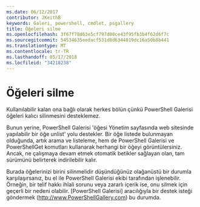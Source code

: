 ```yaml
---
ms.date: 06/12/2017
contributor: JKeithB
keywords: Galeri, powershell, cmdlet, psgallery
title: Öğeleri silme
ms.openlocfilehash: 3f67f78d63e5cf797d00ce43f95fb3b4f62d6f7c
ms.sourcegitcommit: 54534635eedacf531d8d6344019dc16a50b8b441
ms.translationtype: MT
ms.contentlocale: tr-TR
ms.lasthandoff: 05/17/2018
ms.locfileid: "34218238"
---
```

# <a name="deleting-items"></a>Öğeleri silme

Kullanılabilir kalan ona bağlı olarak herkes bölün çünkü PowerShell Galerisi öğeleri kalıcı silinmesini desteklemez.

Bunun yerine, PowerShell Galerisi 'öğesi Yönetim sayfasında web sitesinde yapılabilir bir öğe unlist' yolu destekler.
Bir öğe listede bulunmayan olduğunda, artık arama ve listeleme, hem de PowerShell Galerisi ve PowerShellGet komutları kullanarak herhangi bir öğeyi görüntülersiniz.
Ancak, ne çalışmaya devam etmek otomatik betikler sağlayan olan, tam sürümünü belirterek indirilebilir kalır.

Burada öğelerinizi birini silinmelidir düşündüğünüz olağanüstü bir durumla karşılaşırsanız, bu el ile PowerShell Galerisi ekibi tarafından işlenebilir.
Örneğin, bir telif hakkı ihlali sorunu veya zararlı içerik ise, onu silmek için geçerli bir nedeni olabilir.
[PowerShell Galerisi] aracılığıyla bir destek isteği göndermek (http://www.PowerShellGallery.com) bu durumda.